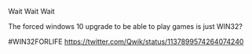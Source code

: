 Wait Wait Wait

The forced windows 10 upgrade to be able to play games is just WIN32?

#WIN32FORLIFE https://twitter.com/Qwik/status/1137899574264074240